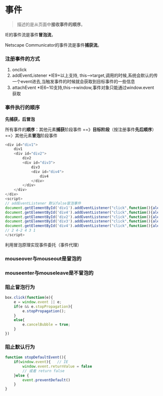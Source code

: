 # 事件

> 描述的是从页面中**接收事件的顺序**。

IE的事件流是事件**冒泡流**，

Netscape Communicator的事件流是事件**捕获流**。

### 注册事件的方式

1. onclick
2. addEventListener \*IE9+以上支持, this--&gt;target,调用的时候,系统会默认的传一个event进去,当触发事件的时候就会获取到目标事件的一些信息
3. attachEvent \*IE6~10支持,this--&gt;window,事件对象只能通过window.event获取

### 事件执行的顺序

**先捕获，后冒泡**

所有事件的**顺序**：其他元素**捕获**阶段事件 ==》**目标阶段**（按注册事件**先后顺序**）==〉其他元素**冒泡**阶段事件

```js
<div id="div1">
    div1
    <div id="div2">
        div2
        <div id="div3">
            div3
            <div id="div4">
                div4
            </div>
        </div>
    </div>
</div>
<script>
// addEventListener 默认false冒泡事件
document.getElementById('div1').addEventListener("click",function(){alert("1");},false);
document.getElementById('div4').addEventListener("click",function(){alert("4-2");},false);
document.getElementById('div2').addEventListener("click",function(){alert("2");},true);
document.getElementById('div3').addEventListener("click",function(){alert("3");},false);
document.getElementById('div4').addEventListener("click",function(){alert("4");},true);
// 2 4-2 4 3 1
</script>
```

利用冒泡原理实现事件委托（事件代理）

### mouseover与mouseout是冒泡的

### mouseenter与mouseleave是不冒泡的

### 阻止冒泡行为

```js
box.click(function(e){
    e = window.event || e;
    if(e && e.stopPropagation){     
        e.stopPropagation();
    }
    else{    
        e.cancelBubble = true;
    }
})
```

### 阻止默认行为

```js
function stopDefaultEvent(){
    if(window.event){   // IE
        window.event.returnValue = false
        // 或者 return false
    }else {
        event.preventDefault()
    }
}
```



